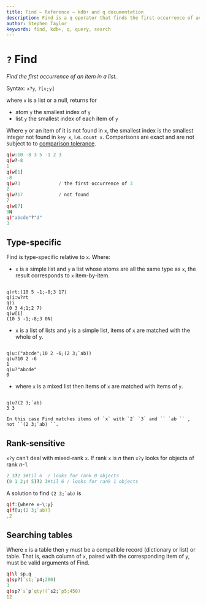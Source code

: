 ```yaml
---
title: Find – Reference – kdb+ and q documentation
description: Find is a q operator that finds the first occurrence of an item in a list. 
author: Stephen Taylor
keywords: find, kdb+, q, query, search
---
```

# `?` Find

_Find the first occurrence of an item in a list._




Syntax: `x?y`, `?[x;y]`

where `x` is a list or a null, returns for 

-   atom `y` the smallest index of `y`
-   list `y` the smallest index of each item of `y`

Where `y` or an item of it is not found in `x`, the smallest index is the smallest integer not found in `key x`, i.e. `count x`. Comparisons are exact and are not subject to to [comparison tolerance](../basics/precision.md). 

```q
q)w:10 -8 3 5 -1 2 3
q)w?-8
1
q)w[1]
-8
q)w?3              / the first occurrence of 3
2
q)w?17             / not found
7
q)w[7]
0N
q)"abcde"?"d"
3
```


## Type-specific

Find is type-specific relative to `x`. Where:

-   `x` is a simple list and `y` a list whose atoms are all the same type as `x`, the result corresponds to `x` item-by-item.
<pre><code class="language-q">
q)rt:(10 5 -1;-8;3 17)
q)i:w?rt
q)i
(0 3 4;1;2 7)
q)w[i]
(10 5 -1;-8;3 0N)
</code></pre>

-   `x` is a list of lists and `y` is a simple list, items of `x` are matched with the whole of `y`.
<pre><code class="language-q">
q)u:("abcde";10 2 -6;(2 3;`ab))
q)u?10 2 -6
1
q)u?"abcde"
0
</code></pre>

-   where `x` is a mixed list then items of `x` are matched with items of `y`.
<pre><code class="language-q">
q)u?(2 3;`ab)
3 3
</code></pre>

    In this case Find matches items of `x` with `2` `3` and `` `ab `` , not ``(2 3;`ab) ``.


## Rank-sensitive

`x?y` can’t deal with mixed-rank `x`. If rank `x` is _n_ then `x?y` looks for objects of rank _n_-1.
```q
2 3?2 3#til 6  / looks for rank 0 objects
(0 1 2;4 5)?2 3#til 6 / looks for rank 1 objects
```
A solution to find ``(2 3;`ab)`` is
```q
q)f:{where x~\:y}
q)f[u;(2 3;`ab)]
,2
```


## Searching tables

Where `x` is a table then `y` must be a compatible record (dictionary or list) or table. That is, each column of `x`, paired with the corresponding item of `y`, must be valid arguments of Find.
```q
q)\l sp.q
q)sp?(`s1;`p4;200)
3
q)sp?`s`p`qty!(`s2;`p5;450)
12
```







